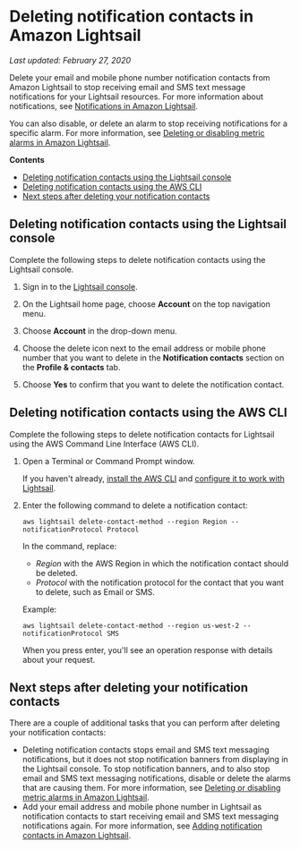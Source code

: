 # Deleting notification contacts in Amazon Lightsail<a name="amazon-lightsail-deleting-notification-contacts"></a>

 *Last updated: February 27, 2020* 

Delete your email and mobile phone number notification contacts from Amazon Lightsail to stop receiving email and SMS text message notifications for your Lightsail resources\. For more information about notifications, see [Notifications in Amazon Lightsail](amazon-lightsail-notifications.md)\.

You can also disable, or delete an alarm to stop receiving notifications for a specific alarm\. For more information, see [Deleting or disabling metric alarms in Amazon Lightsail](amazon-lightsail-deleting-health-metric-alarms.md)\.

**Contents**
+ [Deleting notification contacts using the Lightsail console](#deleting-notification-contacts-console)
+ [Deleting notification contacts using the AWS CLI](#deleting-notification-contacts-cli)
+ [Next steps after deleting your notification contacts](#next-steps-deleting-notification-contacts)

## Deleting notification contacts using the Lightsail console<a name="deleting-notification-contacts-console"></a>

Complete the following steps to delete notification contacts using the Lightsail console\.

1. Sign in to the [Lightsail console](https://lightsail.aws.amazon.com/)\.

1. On the Lightsail home page, choose **Account** on the top navigation menu\.

1. Choose **Account** in the drop\-down menu\.

1. Choose the delete icon next to the email address or mobile phone number that you want to delete in the **Notification contacts** section on the **Profile & contacts** tab\.

1. Choose **Yes** to confirm that you want to delete the notification contact\.

## Deleting notification contacts using the AWS CLI<a name="deleting-notification-contacts-cli"></a>

Complete the following steps to delete notification contacts for Lightsail using the AWS Command Line Interface \(AWS CLI\)\.

1. Open a Terminal or Command Prompt window\.

   If you haven't already, [install the AWS CLI](lightsail-how-to-set-up-and-configure-aws-cli.md) and [configure it to work with Lightsail](lightsail-how-to-set-up-access-keys-to-use-sdk-api-cli.md)\.

1. Enter the following command to delete a notification contact:

   ```
   aws lightsail delete-contact-method --region Region --notificationProtocol Protocol
   ```

   In the command, replace:
   + *Region* with the AWS Region in which the notification contact should be deleted\.
   + *Protocol* with the notification protocol for the contact that you want to delete, such as Email or SMS\.

   Example:

   ```
   aws lightsail delete-contact-method --region us-west-2 --notificationProtocol SMS
   ```

   When you press enter, you'll see an operation response with details about your request\.

## Next steps after deleting your notification contacts<a name="next-steps-deleting-notification-contacts"></a>

There are a couple of additional tasks that you can perform after deleting your notification contacts:
+ Deleting notification contacts stops email and SMS text messaging notifications, but it does not stop notification banners from displaying in the Lightsail console\. To stop notification banners, and to also stop email and SMS text messaging notifications, disable or delete the alarms that are causing them\. For more information, see [Deleting or disabling metric alarms in Amazon Lightsail](amazon-lightsail-deleting-health-metric-alarms.md)\.
+ Add your email address and mobile phone number in Lightsail as notification contacts to start receiving email and SMS text messaging notifications again\. For more information, see [Adding notification contacts in Amazon Lightsail](amazon-lightsail-adding-editing-notification-contacts.md)\.